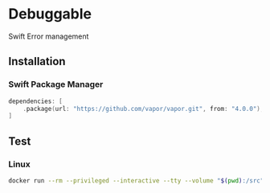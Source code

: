 # Debuggable

Swift Error management

## Installation

### Swift Package Manager 

```swift
dependencies: [
    .package(url: "https://github.com/vapor/vapor.git", from: "4.0.0"),
]
```

## Test

### Linux
```bash
docker run --rm --privileged --interactive --tty --volume "$(pwd):/src" --workdir "/src" swift:latest /bin/bash -c "swift package fetch && swift test"
```
